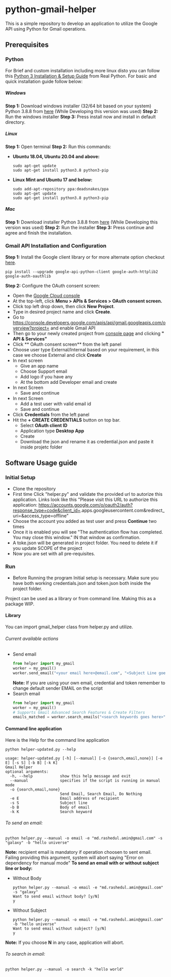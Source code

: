 # python-gmail-helper
This is a simple repository to develop an application to utilize the Google API using Python for Gmail operations.

## Prerequisites
### Python
For Brief and custom installation including more linux disto you can follow this [Python 3 Installation & Setup Guide](https://realpython.com/installing-python/) from Real Python.
For basic and quick installation guide follow below:
##### Windows
**Step 1:** Download windows installer (32/64 bit based on your system) Python 3.8.8 from [here](https://www.python.org/downloads/windows/) (While Developing this version was used)
**Step 2:** Run the windows installer
**Step 3:** Press install now and install in default directory.
##### Linux
**Step 1:** Open terminal
**Step 2:** Run this commands:
- **Ubuntu 18.04, Ubuntu 20.04 and above:** 
    ```console
    sudo apt-get update
    sudo apt-get install python3.8 python3-pip
    ```
- **Linux Mint and Ubuntu 17 and below:**
    ```console
    sudo add-apt-repository ppa:deadsnakes/ppa
    sudo apt-get update
    sudo apt-get install python3.8 python3-pip
    ```
##### Mac
**Step 1:** Download installer Python 3.8.8 from [here](https://www.python.org/downloads/macos/) (While Developing this version was used)
**Step 2:** Run the installer
**Step 3:** Press continue and agree and finish the installation.

### Gmail API Installation and Configuration
**Step 1:** Install the Google client library or for more alternate option checkout [here](https://github.com/googleapis/google-api-python-client#installation).
```console
pip install --upgrade google-api-python-client google-auth-httplib2 google-auth-oauthlib
```
**Step 2:** Configure the OAuth consent screen:
- Open the [Google Cloud console](https://console.cloud.google.com/)
- At the top-left, click **Menu > APIs & Services > OAuth consent screen.**
- Click top left drop down, then click **New Project**.
- Type in desired project name and click **Create**.
- Go to https://console.developers.google.com/apis/api/gmail.googleapis.com/overview?project=<your Project ID here> and enable Gmail API
- Then go to your newly created project from [console page](https://console.cloud.google.com/welcome) and clicking **"<Project name> API & Services"**
- Click ** OAuth consent screen** from the left panel
- Choose user type External/Internal based on your requirement, in this case we choose External and click **Create**
- In next screen
    - Give an app name
    - Choose Support email
    - Add logo if you have any
    - At the bottom add Developer email and create
- In next Screen
    - Save and continue
- In next Screen
    - Add a test user with valid email id
    - Save and continue
- Click **Credentials** from the left panel
- Hit the **+ CREATE CREDENTIALS** button on top bar.
    - Select **OAuth client ID**
    - Application type **Desktop App**
    - Create
    - Download the json and rename it as credential.json and paste it inside projetc folder

## Software Usage guide
### Initial Setup
- Clone the repository
- First time Click "helper.py" and validate the provided url to autorize this application. Links look like this "Please visit this URL to authorize this application: https://accounts.google.com/o/oauth2/auth?response_type=code&client_id=<clientId here>.apps.googleusercontent.com&redirect_uri=<redirectUri here>&access_type=offline"
- Choose the account you added as test user and press **Continue** two times
- Once it is enabled you will see "The authentication flow has completed. You may close this window." IN that window as confirmation.
- A toke.json will be generated in project folder. You need to delete it if you update SCOPE of the project
- Now you are set with all pre-requisites.

### Run
- Before Running the program Initial setup is necessary. Make sure you have both working credentials.json and token.json both inside the project folder.

Project can be used as a library or from command line. Making this as a package WIP. 
#### Library
You can import gmail_helper class from helper.py and utilize. 
###### Current available actions
- Send email
    ```python
    from helper import my_gmail
    worker = my_gmail()
    worker.send_email("<your email here>@email.com", "<Subject Line goes here>", "<Subject body goes here>")
    ```
    **Note:** If you are using your own email, credential and token remember to change default sender EMAIL on the script
- Search email
    ```python
    from helper import my_gmail
    worker = my_gmail()
    # Supports Gmail Advanced Search Features & Create Filters
    emails_matched = worker.search_emails("<search keywords goes here>")
    ```
#### Command line application
Here is the Help for the command line application
```console
python helper-updated.py --help
```
```console
usage: helper-updated.py [-h] [--manual] [-o {search,email,none}] [-e E] [-s S] [-b B] [-k K]
Gmail Helper
optional arguments:
  -h, --help            show this help message and exit
  --manual              specifies if the script is running in manual mode
  -o {search,email,none}
                        Send Email, Search Email, Do Nothing
  -e E                  Email address of recipient
  -s S                  Subject line
  -b B                  Body of email
  -k K                  Search keyword
```

###### To send an email:
```console
python helper.py --manual -o email -e "md.rashedul.amin@gmail.com" -s "galaxy" -b "hello universe"
```
**Note:** recipient email is mandatory if operation choosen to sent email. Failing providing this argument, system will abort saying "Error on dependency for manual mode"
**To send an email with or without subject line or body:**
- Without Body
    ```console
    python helper.py --manual -o email -e "md.rashedul.amin@gmail.com" -s "galaxy"
    Want to send email without body? [y/N]
    y
    ```
- Without Subject
    ```console
    python helper.py --manual -o email -e "md.rashedul.amin@gmail.com" -b "hello universe"
    Want to send email without subject? [y/N]
    y
    ```
**Note:** If you choose **N** in any case, application will abort.

###### To search in email:
```console
python helper.py --manual -o search -k "hello world" 
```